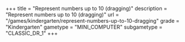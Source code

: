 +++
title = "Represent numbers up to 10 (dragging)"
description = "Represent numbers up to 10 (dragging)"
url = "/games/kindergarten/represent-numbers-up-to-10-dragging"
grade = "Kindergarten"
gametype = "MINI_COMPUTER"
subgametype = "CLASSIC_DR_1"
+++